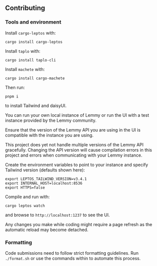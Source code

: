 ## Contributing

### Tools and environment

Install `cargo-leptos` with:

`cargo install cargo-leptos`

Install `taplo` with:

`cargo install taplo-cli`

Install `machete` with:

`cargo install cargo-machete`

Then run:

`pnpm i`

to install Tailwind and daisyUI.

You can run your own local instance of Lemmy or run the UI with a test instance provided by the Lemmy community.

Ensure that the version of the Lemmy API you are using in the UI is compatible with the instance you are using.

This project does yet not handle multiple versions of the Lemmy API gracefully. Changing the API version will cause compilation errors in this project and errors when communicating with your Lemmy instance.

Create the environment variables to point to your instance and specify Tailwind version (defaults shown here):

```
export LEPTOS_TAILWIND_VERSION=v3.4.1
export INTERNAL_HOST=localhost:8536
export HTTPS=false
```

Compile and run with:

`cargo leptos watch`

and browse to `http://localhost:1237` to see the UI.

Any changes you make while coding might require a page refresh as the automatic reload may become detached.

### Formatting

Code submissions need to follow strict formatting guidelines. Run `./format.sh` or use the commands within to automate this process.
